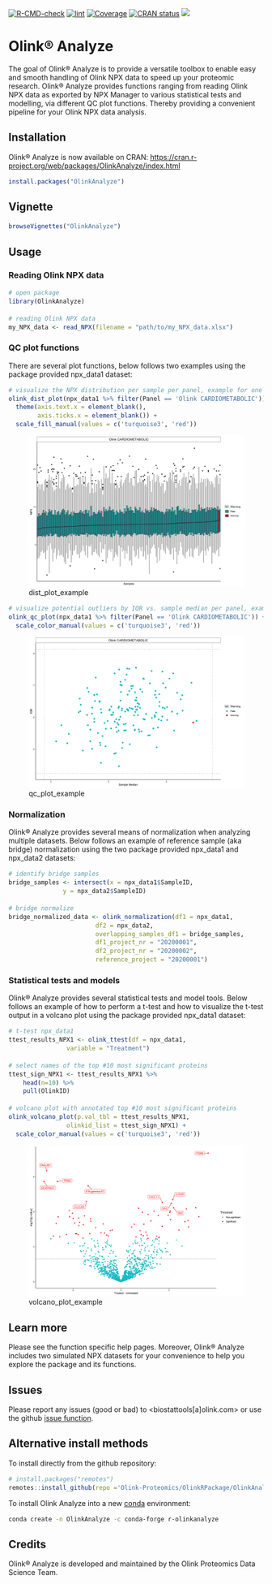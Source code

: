 
<!-- README.md is generated from README.Rmd. Please edit that file -->
<!-- badges: start -->

[![R-CMD-check](https://github.com/Olink-Proteomics/OlinkRPackage/actions/workflows/R-CMD-check.yaml/badge.svg)](https://github.com/Olink-Proteomics/OlinkRPackage/actions/workflows/R-CMD-check.yaml)
[![lint](https://github.com/Olink-Proteomics/OlinkRPackage/actions/workflows/lint.yaml/badge.svg)](https://github.com/Olink-Proteomics/OlinkRPackage/actions/workflows/lint.yaml)
[![Coverage](https://img.shields.io/badge/Coverage-65%25-green)](https://img.shields.io/badge/Coverage-65%25-green)
[![CRAN
status](https://www.r-pkg.org/badges/version/OlinkAnalyze)](https://CRAN.R-project.org/package=OlinkAnalyze)
[![](https://img.shields.io/badge/DOI-10.32614/CRAN.package.OlinkAnalyze-1f57b6?style=flat&link=https://doi.org/10.32614/CRAN.package.OlinkAnalyze)](https://doi.org/10.32614/CRAN.package.OlinkAnalyze)
<!-- badges: end -->

# Olink® Analyze

The goal of Olink® Analyze is to provide a versatile toolbox to enable
easy and smooth handling of Olink NPX data to speed up your proteomic
research. Olink® Analyze provides functions ranging from reading Olink
NPX data as exported by NPX Manager to various statistical tests and
modelling, via different QC plot functions. Thereby providing a
convenient pipeline for your Olink NPX data analysis.

## Installation

Olink® Analyze is now available on CRAN:
<https://cran.r-project.org/web/packages/OlinkAnalyze/index.html>

``` r
install.packages("OlinkAnalyze")
```

## Vignette

``` r
browseVignettes("OlinkAnalyze")
```

## Usage

### Reading Olink NPX data

``` r
# open package
library(OlinkAnalyze)

# reading Olink NPX data 
my_NPX_data <- read_NPX(filename = "path/to/my_NPX_data.xlsx")
```

### QC plot functions

There are several plot functions, below follows two examples using the
package provided npx_data1 dataset:

``` r
# visualize the NPX distribution per sample per panel, example for one panel
olink_dist_plot(npx_data1 %>% filter(Panel == 'Olink CARDIOMETABOLIC')) +
  theme(axis.text.x = element_blank(),
        axis.ticks.x = element_blank()) +
  scale_fill_manual(values = c('turquoise3', 'red'))
```

<figure>
<img src="figures/example_distplot.png" alt="dist_plot_example" />
<figcaption aria-hidden="true">dist_plot_example</figcaption>
</figure>

``` r
# visualize potential outliers by IQR vs. sample median per panel, example for one panel
olink_qc_plot(npx_data1 %>% filter(Panel == 'Olink CARDIOMETABOLIC')) +
  scale_color_manual(values = c('turquoise3', 'red'))
```

<figure>
<img src="figures/example_qcplot.png" alt="qc_plot_example" />
<figcaption aria-hidden="true">qc_plot_example</figcaption>
</figure>

### Normalization

Olink® Analyze provides several means of normalization when analyzing
multiple datasets. Below follows an example of reference sample (aka
bridge) normalization using the two package provided npx_data1 and
npx_data2 datasets:

``` r
# identify bridge samples
bridge_samples <- intersect(x = npx_data1$SampleID,
               y = npx_data2$SampleID)

# bridge normalize
bridge_normalized_data <- olink_normalization(df1 = npx_data1,
                        df2 = npx_data2,
                        overlapping_samples_df1 = bridge_samples,
                        df1_project_nr = "20200001",
                        df2_project_nr = "20200002",
                        reference_project = "20200001")
```

### Statistical tests and models

Olink® Analyze provides several statistical tests and model tools. Below
follows an example of how to perform a t-test and how to visualize the
t-test output in a volcano plot using the package provided npx_data1
dataset:

``` r
# t-test npx_data1
ttest_results_NPX1 <- olink_ttest(df = npx_data1,
                variable = "Treatment")

# select names of the top #10 most significant proteins
ttest_sign_NPX1 <- ttest_results_NPX1 %>%
    head(n=10) %>%
    pull(OlinkID)

# volcano plot with annotated top #10 most significant proteins
olink_volcano_plot(p.val_tbl = ttest_results_NPX1,
                olinkid_list = ttest_sign_NPX1) +
  scale_color_manual(values = c('turquoise3', 'red'))
```

<figure>
<img src="figures/example_volcanoplot.png" alt="volcano_plot_example" />
<figcaption aria-hidden="true">volcano_plot_example</figcaption>
</figure>

## Learn more

Please see the function specific help pages. Moreover, Olink® Analyze
includes two simulated NPX datasets for your convenience to help you
explore the package and its functions.

## Issues

Please report any issues (good or bad) to \<biostattools\[a\]olink.com\>
or use the github [issue
function](https://github.com/Olink-Proteomics/OlinkRPackage/issues).

## Alternative install methods

To install directly from the github repository:

``` r
# install.packages("remotes")
remotes::install_github(repo ='Olink-Proteomics/OlinkRPackage/OlinkAnalyze', ref = "main", build_vignettes = TRUE)
```

To install Olink Analyze into a new
[conda](https://docs.conda.io/en/latest/) environment:

``` bash
conda create -n OlinkAnalyze -c conda-forge r-olinkanalyze
```

## Credits

Olink® Analyze is developed and maintained by the Olink Proteomics Data
Science Team.
